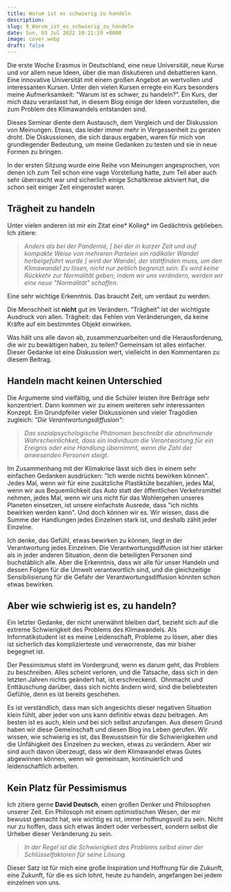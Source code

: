 ```yaml
---
title: Warum ist es schwierig zu handeln
description:
slug: 9_Warum_ist_es_schwierig_zu_handeln
date: Sun, 03 Jul 2022 10:21:19 +0000
image: cover.webp
draft: false
---
```


Die erste Woche Erasmus in Deutschland, eine neue Universität, neue Kurse und vor allem neue Ideen, über die man diskutieren und debattieren kann. Eine innovative Universität mit einem großen Angebot an wertvollen und interessanten Kursen. Unter den vielen Kursen erregte ein Kurs besonders meine Aufmerksamkeit: "Warum ist es schwer, zu handeln?”. Ein Kurs, der mich dazu veranlasst hat, in diesem Blog einige der Ideen vorzustellen, die zum Problem des Klimawandels entstanden sind.

Dieses Seminar diente dem Austausch, dem Vergleich und der Diskussion von Meinungen. Etwas, das leider immer mehr in Vergessenheit zu geraten droht. Die Diskussionen, die sich daraus ergaben, waren für mich von grundlegender Bedeutung, um meine Gedanken zu testen und sie in neue Formen zu bringen.

In der ersten Sitzung wurde eine Reihe von Meinungen angesprochen, von denen ich zum Teil schon eine vage Vorstellung hatte, zum Teil aber auch sehr überrascht war und sicherlich einige Schaltkreise aktiviert hat, die schon seit einiger Zeit eingerostet waren.
## Trägheit zu handeln


Unter vielen anderen ist mir ein Zitat eine\* Kolleg\* im Gedächtnis geblieben. Ich zitiere:

> *Anders als bei der Pandemie, [ bei der in kurzer Zeit und auf kompakte Weise von mehreren Parteien ein radikaler Wandel herbeigeführt wurde ] wird der Wandel, der stattfinden muss, um den Klimawandel zu lösen, nicht nur zeitlich begrenzt sein. Es wird keine Rückkehr zur Normalität geben; indem wir uns verändern, werden wir eine neue "Normalität" schaffen.*


Eine sehr wichtige Erkenntnis. Das braucht Zeit, um verdaut zu werden.

Die Menschheit ist **nicht** gut im Verändern. “Trägheit" ist der wichtigste Ausdruck von allen. Trägheit: das Fehlen von Veränderungen, da keine Kräfte auf ein bestimmtes Objekt einwirken.

Was hält uns alle davon ab, zusammenzuarbeiten und die Herausforderung, die wir zu bewältigen haben, zu teilen? Gemeinsam ist alles einfacher. Dieser Gedanke ist eine Diskussion wert, vielleicht in den Kommentaren zu diesem Beitrag.
## Handeln macht keinen Unterschied


Die Argumente sind vielfältig, und die Schüler leisten ihre Beiträge sehr konzentriert. Dann kommen wir zu einem weiteren sehr interessanten Konzept. Ein Grundpfeiler vieler Diskussionen und vieler Tragödien zugleich: *"Die Verantwortungsdiffusion":*

> *Das sozialpsychologische Phänomen beschreibt die abnehmende Wahrscheinlichkeit, dass ein Individuum die Verantwortung für ein Ereignis oder eine Handlung übernimmt, wenn die Zahl der anwesenden Personen steigt.*


Im Zusammenhang mit der Klimakrise lässt sich dies in einem sehr einfachen Gedanken ausdrücken: "Ich werde nichts bewirken können". Jedes Mal, wenn wir für eine zusätzliche Plastiktüte bezahlen, jedes Mal, wenn wir aus Bequemlichkeit das Auto statt der öffentlichen Verkehrsmittel nehmen, jedes Mal, wenn wir uns nicht für das Wohlergehen unseres Planeten einsetzen, ist unsere einfachste Ausrede, dass "ich nichts bewirken werden kann". Und doch können wir es. Wir wissen, dass die Summe der Handlungen jedes Einzelnen stark ist, und deshalb zählt jeder Einzelne.

Ich denke, das Gefühl, etwas bewirken zu können, liegt in der Verantwortung jedes Einzelnen. Die Verantwortungsdiffusion ist hier stärker als in jeder anderen Situation, denn die beteiligten Personen sind buchstäblich alle. Aber die Erkenntnis, dass wir alle für unser Handeln und dessen Folgen für die Umwelt verantwortlich sind, und die gleichzeitige Sensibilisierung für die Gefahr der Verantwortungsdiffusion könnten schon etwas bewirken.
## Aber wie schwierig ist es, zu handeln?


Ein letzter Gedanke, der nicht unerwähnt bleiben darf, bezieht sich auf die extreme Schwierigkeit des Problems des Klimawandels. Als Informatikstudent ist es meine Leidenschaft, Probleme zu lösen, aber dies ist sicherlich das komplizierteste und verworrenste, das mir bisher begegnet ist.

Der Pessimismus steht im Vordergrund, wenn es darum geht, das Problem zu beschreiben. Alles scheint verloren, und die Tatsache, dass sich in den letzten Jahren nichts geändert hat, ist erschreckend.  Ohnmacht und Enttäuschung darüber, dass sich nichts ändern wird, sind die beliebtesten Gefühle, denn es ist bereits geschehen.

Es ist verständlich, dass man sich angesichts dieser negativen Situation klein fühlt, aber jeder von uns kann definitiv etwas dazu beitragen. Am besten ist es auch, klein und bei sich selbst anzufangen. Aus diesem Grund haben wir diese Gemeinschaft und diesen Blog ins Leben gerufen. Wir wissen, wie schwierig es ist, das Bewusstsein für die Schwierigkeiten und die Unfähigkeit des Einzelnen zu wecken, etwas zu verändern. Aber wir sind auch davon überzeugt, dass wir dem Klimawandel etwas Gutes abgewinnen können, wenn wir gemeinsam, kontinuierlich und leidenschaftlich arbeiten.
## Kein Platz für Pessimismus


Ich zitiere gerne **David Deutsch**, einen großen Denker und Philosophen unserer Zeit. Ein Philosoph mit einem optimistischen Wesen, der mir bewusst gemacht hat, wie wichtig es ist, immer hoffnungsvoll zu sein. Nicht nur zu hoffen, dass sich etwas ändert oder verbessert, sondern selbst die Urheber dieser Veränderung zu sein.

> *In der Regel ist die Schwierigkeit des Problems selbst einer der Schlüsselfaktoren für seine Lösung.*


Dieser Satz ist für mich eine große Inspiration und Hoffnung für die Zukunft, eine Zukunft, für die es sich lohnt, heute zu handeln, angefangen bei jedem einzelnen von uns.

